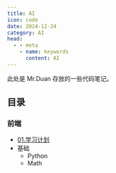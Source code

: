 ```yaml
---
title: AI
icon: code
date: 2024-12-24
category: AI
head:
  - - meta
    - name: keywords
      content: AI
---
```


此处是 Mr.Duan 存放的一些代码笔记。

## 目录

### 前端

- [01.学习计划](01.学习计划)
- 基础
  - Python
  - Math
